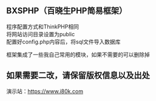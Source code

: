 ## BXSPHP（百晓生PHP简易框架）
程序配置方式和ThinkPHP相同<br>
将网站访问目录设置为public<br>
配置好config.php内容后，将sql文件导入数据库<br>

框架集成了一些我自己常用的模块，如果不需要的可以删除掉<br>

## 如果需要二改，请保留版权信息以及出处
演示站：https://www.i80k.com
